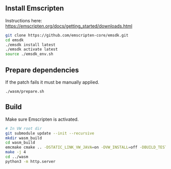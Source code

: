 ## Install Emscripten
Instructions here: https://emscripten.org/docs/getting_started/downloads.html
```sh
git clone https://github.com/emscripten-core/emsdk.git
cd emsdk
./emsdk install latest
./emsdk activate latest
source ./emsdk_env.sh
```

## Prepare dependencies
If the patch fails it must be manually applied.
```
./wasm/prepare.sh
```

## Build
Make sure Emscripten is activated.
```sh
# In VW root dir
git submodule update --init --recursive
mkdir wasm_build
cd wasm_build
emcmake cmake .. -DSTATIC_LINK_VW_JAVA=on -DVW_INSTALL=off -DBUILD_TESTS=off -DGIT_SUBMODULE=off -DBUILD_SLIM=On
make -j 4
cd ../wasm
python3 -m http.server
```
